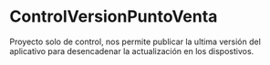 # ControlVersionPuntoVenta

Proyecto solo de control, nos permite publicar la ultima versión del aplicativo para desencadenar la actualización en los dispostivos.
